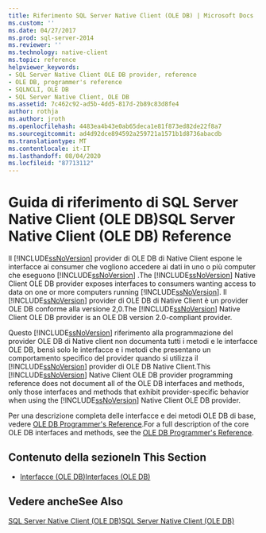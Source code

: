 ```yaml
---
title: Riferimento SQL Server Native Client (OLE DB) | Microsoft Docs
ms.custom: ''
ms.date: 04/27/2017
ms.prod: sql-server-2014
ms.reviewer: ''
ms.technology: native-client
ms.topic: reference
helpviewer_keywords:
- SQL Server Native Client OLE DB provider, reference
- OLE DB, programmer's reference
- SQLNCLI, OLE DB
- SQL Server Native Client, OLE DB
ms.assetid: 7c462c92-ad5b-4dd5-817d-2b89c83d8fe4
author: rothja
ms.author: jroth
ms.openlocfilehash: 4483ea4b43e0ab65deca1e81f873ed82de22f8a7
ms.sourcegitcommit: ad4d92dce894592a259721a1571b1d8736abacdb
ms.translationtype: MT
ms.contentlocale: it-IT
ms.lasthandoff: 08/04/2020
ms.locfileid: "87713112"
---
```

# <a name="sql-server-native-client-ole-db-reference"></a><span data-ttu-id="a6c4c-102">Guida di riferimento di SQL Server Native Client (OLE DB)</span><span class="sxs-lookup"><span data-stu-id="a6c4c-102">SQL Server Native Client (OLE DB) Reference</span></span>
  <span data-ttu-id="a6c4c-103">Il [!INCLUDE[ssNoVersion](../../includes/ssnoversion-md.md)] provider di OLE DB di Native Client espone le interfacce ai consumer che vogliono accedere ai dati in uno o più computer che eseguono [!INCLUDE[ssNoVersion](../../includes/ssnoversion-md.md)] .</span><span class="sxs-lookup"><span data-stu-id="a6c4c-103">The [!INCLUDE[ssNoVersion](../../includes/ssnoversion-md.md)] Native Client OLE DB provider exposes interfaces to consumers wanting access to data on one or more computers running [!INCLUDE[ssNoVersion](../../includes/ssnoversion-md.md)].</span></span> <span data-ttu-id="a6c4c-104">Il [!INCLUDE[ssNoVersion](../../includes/ssnoversion-md.md)] provider di OLE DB di Native Client è un provider OLE DB conforme alla versione 2,0.</span><span class="sxs-lookup"><span data-stu-id="a6c4c-104">The [!INCLUDE[ssNoVersion](../../includes/ssnoversion-md.md)] Native Client OLE DB provider is an OLE DB version 2.0-compliant provider.</span></span>  
  
 <span data-ttu-id="a6c4c-105">Questo [!INCLUDE[ssNoVersion](../../includes/ssnoversion-md.md)] riferimento alla programmazione del provider OLE DB di Native client non documenta tutti i metodi e le interfacce OLE DB, bensì solo le interfacce e i metodi che presentano un comportamento specifico del provider quando si utilizza il [!INCLUDE[ssNoVersion](../../includes/ssnoversion-md.md)] provider di OLE DB Native Client.</span><span class="sxs-lookup"><span data-stu-id="a6c4c-105">This [!INCLUDE[ssNoVersion](../../includes/ssnoversion-md.md)] Native Client OLE DB provider programming reference does not document all of the OLE DB interfaces and methods, only those interfaces and methods that exhibit provider-specific behavior when using the [!INCLUDE[ssNoVersion](../../includes/ssnoversion-md.md)] Native Client OLE DB provider.</span></span>  
  
 <span data-ttu-id="a6c4c-106">Per una descrizione completa delle interfacce e dei metodi OLE DB di base, vedere [OLE DB Programmer's Reference](https://go.microsoft.com/fwlink/?LinkId=45232).</span><span class="sxs-lookup"><span data-stu-id="a6c4c-106">For a full description of the core OLE DB interfaces and methods, see the [OLE DB Programmer's Reference](https://go.microsoft.com/fwlink/?LinkId=45232).</span></span>  
  
## <a name="in-this-section"></a><span data-ttu-id="a6c4c-107">Contenuto della sezione</span><span class="sxs-lookup"><span data-stu-id="a6c4c-107">In This Section</span></span>  
  
-   [<span data-ttu-id="a6c4c-108">Interfacce &#40;OLE DB&#41;</span><span class="sxs-lookup"><span data-stu-id="a6c4c-108">Interfaces &#40;OLE DB&#41;</span></span>](../../database-engine/dev-guide/interfaces-ole-db.md)  
  
## <a name="see-also"></a><span data-ttu-id="a6c4c-109">Vedere anche</span><span class="sxs-lookup"><span data-stu-id="a6c4c-109">See Also</span></span>  
 [<span data-ttu-id="a6c4c-110">SQL Server Native Client &#40;OLE DB&#41;</span><span class="sxs-lookup"><span data-stu-id="a6c4c-110">SQL Server Native Client &#40;OLE DB&#41;</span></span>](../native-client/ole-db/sql-server-native-client-ole-db.md)  
  
  

